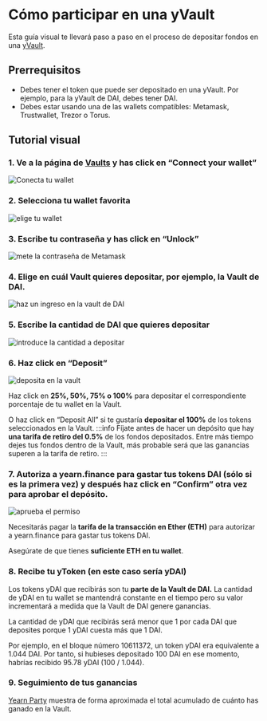 # Cómo participar en una yVault

Esta guía visual te llevará paso a paso en el proceso de depositar fondos en una [yVault](https://docs.yearn.finance/products/yvaults).

## Prerrequisitos

- Debes tener el token que puede ser depositado en una yVault. Por ejemplo, para la yVault de DAI, debes tener DAI.
- Debes estar usando una de las wallets compatibles: Metamask, Trustwallet, Trezor o Torus.

## Tutorial visual

### 1. Ve a la página de [Vaults](https://yearn.finance/vaults) y has click en “Connect your wallet”

![Conecta tu wallet](https://i.imgur.com/ShWcOX6.jpg)

### 2. Selecciona tu wallet favorita

![elige tu wallet](https://i.imgur.com/T6gJZA5.png?1)

### 3. Escribe tu contraseña y has click en “Unlock”

![mete la contrase&#xF1;a de Metamask](https://i.imgur.com/crr1bm2.png?1)

### 4. Elige en cuál Vault quieres depositar, por ejemplo, la Vault de DAI.

![haz un ingreso en la vault de DAI](https://i.imgur.com/hPkA7pj.png?1)

### 5. Escribe la cantidad de DAI que quieres depositar

![introduce la cantidad a depositar](https://i.imgur.com/Br4Naah.png?1)

### 6. Haz click en “Deposit”

![deposita en la vault](https://i.imgur.com/XAj3GuN.png?1)

Haz click en **25%, 50%, 75% o 100%** para depositar el correspondiente porcentaje de tu wallet en la Vault.

O haz click en “Deposit All” si te gustaría **depositar el 100%** de los tokens seleccionados en la Vault. :::info Fíjate antes de hacer un depósito que hay **una tarifa de retiro del 0.5%** de los fondos depositados. Entre más tiempo dejes tus fondos dentro de la Vault, más probable será que las ganancias superen a la tarifa de retiro. :::

### 7. Autoriza a yearn.finance para gastar tus tokens DAI \(sólo si es la primera vez\) y después haz click en “Confirm” otra vez para aprobar el depósito.

![aprueba el permiso](https://i.imgur.com/Sl5eGEI.png?1)

Necesitarás pagar la **tarifa de la transacción en Ether \(ETH\)** para autorizar a yearn.finance para gastar tus tokens DAI.

Asegúrate de que tienes **suficiente ETH en tu wallet**.

### 8. Recibe tu yToken \(en este caso sería yDAI\)

Los tokens yDAI que recibirás son tu **parte de la Vault de DAI.** La cantidad de yDAI en tu wallet se mantendrá constante en el tiempo pero su valor incrementará a medida que la Vault de DAI genere ganancias.

La cantidad de yDAI que recibirás será menor que 1 por cada DAI que deposites porque 1 yDAI cuesta más que 1 DAI.

Por ejemplo, en el bloque número 10611372, un token yDAI era equivalente a 1.044 DAI. Por tanto, si hubieses depositado 100 DAI en ese momento, habrías recibido 95.78 yDAI \(100 / 1.044\).

### 9. Seguimiento de tus ganancias

[Yearn Party](https://yearn.party/) muestra de forma aproximada el total acumulado de cuánto has ganado en la Vault.

